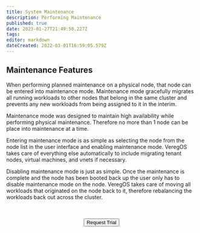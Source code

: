 ```yaml
---
title: System Maintenance
description: Performing Maintenance
published: true
date: 2023-01-27T21:49:50.227Z
tags: 
editor: markdown
dateCreated: 2022-03-01T16:59:05.579Z
---
```


## Maintenance Features

When performing planned maintenance on a physical node, that node can be entered into maintenance mode. Maintenance mode gracefully migrates all running workloads to other nodes that belong in the same cluster and prevents any new workloads from being assigned to it in the interim.

Maintenance mode was designed to maintain high availability while performing physical maintenance. Therefore no more than 1 node can be place into maintenance at a time.

Entering maintenance mode is as simple as selecting the node from the node list in the user interface and enabling maintenance mode. VeregOS takes care of everything else automatically to include migrating tenant nodes, virtual machines, and vnets if necessary.

Disabling maintenance mode is just as simple. Once the maintenance is complete and the node has been booted back up the user only has to disable maintenance mode on the node. VeregOS takes care of moving all workloads that originated on the node back to it, therefore rebalancing the workloads back out across the cluster.

<br>
<br>
<div style="text-align:center; margin-bottom:5px">
  <a href="https://www.verge.io/test-drive#Demo-Section"><button class="button-cta">Request Trial</button></a>
</div>